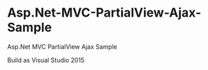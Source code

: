 # Asp.Net-MVC-PartialView-Ajax-Sample
Asp.Net MVC PartialView Ajax Sample

Build as Visual Studio 2015
